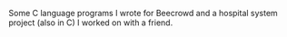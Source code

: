 Some C language programs I wrote for Beecrowd and a hospital system project (also in C) I worked on with a friend.
